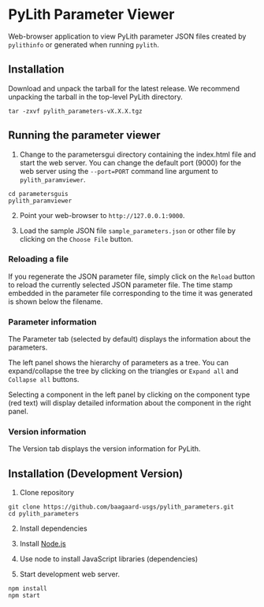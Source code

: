 # PyLith Parameter Viewer

Web-browser application to view PyLith parameter JSON files created by
`pylithinfo` or generated when running `pylith`.

## Installation

Download and unpack the tarball for the latest release. We recommend
unpacking the tarball in the top-level PyLith directory.
   
```
tar -zxvf pylith_parameters-vX.X.X.tgz
```

## Running the parameter viewer

1. Change to the parametersgui directory containing the index.html
   file and start the web server. You can change the default port
   (9000) for the web server using the `--port=PORT` command line
   argument to `pylith_paramviewer`.

  ```
  cd parametersguis
  pylith_paramviewer
  ```

2. Point your web-browser to `http://127.0.0.1:9000`.

3. Load the sample JSON file `sample_parameters.json` or other file by
   clicking on the `Choose File` button.

### Reloading a file

If you regenerate the JSON parameter file, simply click on the
`Reload` button to reload the currently selected JSON parameter
file. The time stamp embedded in the parameter file corresponding to
the time it was generated is shown below the filename.

### Parameter information

The Parameter tab (selected by default) displays the information about
the parameters.

The left panel shows the hierarchy of parameters as a tree. You can
expand/collapse the tree by clicking on the triangles or `Expand all`
and `Collapse all` buttons.

Selecting a component in the left panel by clicking on the component
type (red text) will display detailed information about the component
in the right panel.

### Version information

The Version tab displays the version information for PyLith.

## Installation (Development Version)

1. Clone repository

  ```
  git clone https://github.com/baagaard-usgs/pylith_parameters.git
  cd pylith_parameters
  ```

2. Install dependencies

  1. Install [Node.js](https://nodejs.org)
  2. Use node to install JavaScript libraries (dependencies)
  3. Start development web server.

  ```
  npm install
  npm start
  ```
